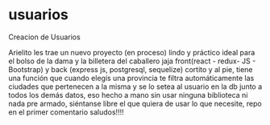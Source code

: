 # usuarios
Creacion de Usuarios

Arielito les trae un nuevo proyecto (en proceso) lindo y práctico ideal para el bolso de la dama y la billetera del caballero jaja front(react - redux- JS - Bootstrap) y back (express js, postgresql, sequelize) cortito y al pie, tiene una función que cuando elegís una provincia te filtra automáticamente las ciudades que pertenecen a la misma y se lo setea al usuario en la db junto a todos los demás datos, eso hecho a mano sin usar ninguna biblioteca ni nada pre armado, siéntanse libre el que quiera de usar lo que necesite, repo en el primer comentario saludos!!!!
